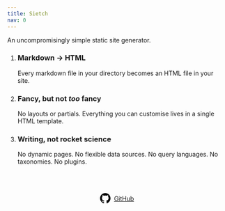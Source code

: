 ```yaml
---
title: Sietch
nav: 0
---
```


An uncompromisingly simple static site generator.

1. ### Markdown → HTML
    Every markdown file in your directory becomes an HTML file in your site.
2. ### Fancy, but not _too_ fancy
    No layouts or partials. Everything you can customise lives in a single HTML template.
3. ### Writing, not rocket science
    No dynamic pages. No flexible data sources. No query languages. No taxonomies. No plugins.

<footer style="margin: 64px 0;">
  <a href="https://github.com/danprince/sietch" target="_blank" rel="noopener noreferrer" style="display: flex; align-items: center; gap: 8px; justify-content: center">
    <svg xmlns="http://www.w3.org/2000/svg" width="24" height="24" viewBox="0 0 24 24"><path d="M12 0c-6.626 0-12 5.373-12 12 0 5.302 3.438 9.8 8.207 11.387.599.111.793-.261.793-.577v-2.234c-3.338.726-4.033-1.416-4.033-1.416-.546-1.387-1.333-1.756-1.333-1.756-1.089-.745.083-.729.083-.729 1.205.084 1.839 1.237 1.839 1.237 1.07 1.834 2.807 1.304 3.492.997.107-.775.418-1.305.762-1.604-2.665-.305-5.467-1.334-5.467-5.931 0-1.311.469-2.381 1.236-3.221-.124-.303-.535-1.524.117-3.176 0 0 1.008-.322 3.301 1.23.957-.266 1.983-.399 3.003-.404 1.02.005 2.047.138 3.006.404 2.291-1.552 3.297-1.23 3.297-1.23.653 1.653.242 2.874.118 3.176.77.84 1.235 1.911 1.235 3.221 0 4.609-2.807 5.624-5.479 5.921.43.372.823 1.102.823 2.222v3.293c0 .319.192.694.801.576 4.765-1.589 8.199-6.086 8.199-11.386 0-6.627-5.373-12-12-12z"/></svg>
    GitHub
  </a>
</footer>

<style>
nav + h1 {
  text-align: center;
  margin-top: 100px;
}

h1 + p {
  text-align: center;
}

h1 + p + ol {
  margin: 100px 0;
}

blockquote {
  font-size: 1.2em;
  color: grey;
  border-left: solid 5px whitesmoke;
  padding-left: 16px;
}
</style>
